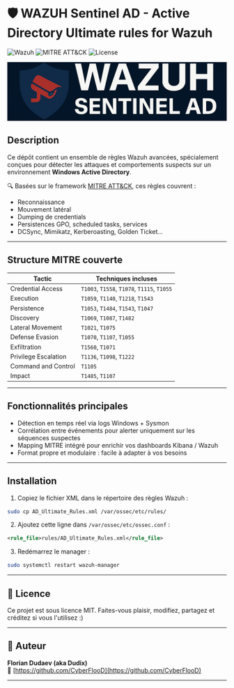 # 🛡️ WAZUH Sentinel AD - Active Directory Ultimate rules for Wazuh

![Wazuh](https://img.shields.io/badge/Wazuh-Compatible-blue) ![MITRE ATT&CK](https://img.shields.io/badge/MITRE-ATT%26CK-red) ![License](https://img.shields.io/badge/license-MIT-green)

<img src="./img/wazuh_sentinel_ad4.png"/>

## Description

Ce dépôt contient un ensemble de règles Wazuh avancées, spécialement conçues pour détecter les attaques et comportements suspects sur un environnement **Windows Active Directory**.

🔍 Basées sur le framework [MITRE ATT&CK](https://attack.mitre.org), ces règles couvrent :
- Reconnaissance
- Mouvement latéral
- Dumping de credentials
- Persistences GPO, scheduled tasks, services
- DCSync, Mimikatz, Kerberoasting, Golden Ticket...
---

## Structure MITRE couverte

| Tactic              | Techniques incluses                                        |
|---------------------|-------------------------------------------------------------|
| Credential Access   | `T1003`, `T1558`, `T1078`, `T1115`, `T1055`                |
| Execution           | `T1059`, `T1140`, `T1218`, `T1543`                         |
| Persistence         | `T1053`, `T1484`, `T1543`, `T1047`                         |
| Discovery           | `T1069`, `T1087`, `T1482`                                  |
| Lateral Movement    | `T1021`, `T1075`                                           |
| Defense Evasion     | `T1070`, `T1107`, `T1055`                                  |
| Exfiltration        | `T1560`, `T1071`                                           |
| Privilege Escalation| `T1136`, `T1098`, `T1222`                                  |
| Command and Control | `T1105`                                                    |
| Impact              | `T1485`, `T1107`           

---


## Fonctionnalités principales

- Détection en temps réel via logs Windows + Sysmon
- Corrélation entre événements pour alerter uniquement sur les séquences suspectes
- Mapping MITRE intégré pour enrichir vos dashboards Kibana / Wazuh
- Format propre et modulaire : facile à adapter à vos besoins

---

## Installation

1. Copiez le fichier XML dans le répertoire des règles Wazuh :
```bash
sudo cp AD_Ultimate_Rules.xml /var/ossec/etc/rules/
```

2. Ajoutez cette ligne dans `/var/ossec/etc/ossec.conf` :
```xml
<rule_file>rules/AD_Ultimate_Rules.xml</rule_file>
```

3. Redémarrez le manager :
```bash
sudo systemctl restart wazuh-manager
```

---

## 📄 Licence

Ce projet est sous licence MIT. Faites-vous plaisir, modifiez, partagez et créditez si vous l'utilisez :)

---

## 🙋 Auteur

**Florian Dudaev (aka Dudix)**  
🔗 [https://github.com/CyberFlooD](https://github.com/CyberFlooD)

---

